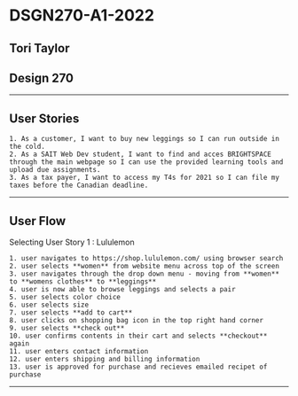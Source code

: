 # DSGN270-A1-2022
## Tori Taylor
## Design 270
______

## User Stories
    1. As a customer, I want to buy new leggings so I can run outside in the cold.
    2. As a SAIT Web Dev student, I want to find and acces BRIGHTSPACE through the main webpage so I can use the provided learning tools and upload due assignments.
    3. As a tax payer, I want to access my T4s for 2021 so I can file my taxes before the Canadian deadline.
______

## User Flow
Selecting User Story 1 : Lululemon

    1. user navigates to https://shop.lululemon.com/ using browser search
    2. user selects **women** from website menu across top of the screen
    3. user navigates through the drop down menu - moving from **women** to **womens clothes** to **leggings**
    4. user is now able to browse leggings and selects a pair
    5. user selects color choice
    6. user selects size
    7. user selects **add to cart**
    8. user clicks on shopping bag icon in the top right hand corner
    9. user selects **check out** 
    10. user confirms contents in their cart and selects **checkout** again
    11. user enters contact information
    12. user enters shipping and billing information
    13. user is approved for purchase and recieves emailed recipet of purchase

_______





